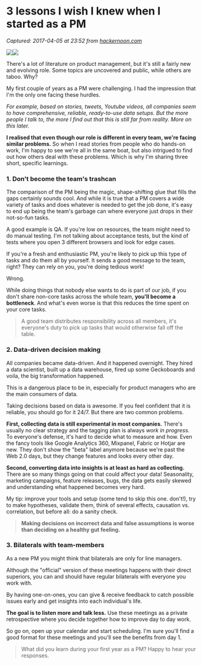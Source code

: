 # 3 lessons I wish I knew when I started as a PM

_Captured: 2017-04-05 at 23:52 from [hackernoon.com](https://hackernoon.com/3-lessons-i-wish-i-knew-when-i-started-as-a-pm-1f9473ba558a?source=userActivityShare-c79006fee040-1491429162)_

![](https://cdn-images-1.medium.com/freeze/max/30/1*kzHVfWDzTf-_Y1xQ2kKiPw.jpeg?q=20)![](https://cdn-images-1.medium.com/max/800/1*kzHVfWDzTf-_Y1xQ2kKiPw.jpeg)

There's a lot of literature on product management, but it's still a fairly new and evolving role. Some topics are uncovered and public, while others are taboo. Why?

My first couple of years as a PM were challenging. I had the impression that I'm the only one facing these hurdles.

_For example, based on stories, tweets, Youtube videos, all companies seem to have comprehensive, reliable, ready-to-use data setups. But the more people I talk to, the more I find out that this is still far from reality. More on this later._

**I realised that even though our role is different in every team, we're facing similar problems.** So when I read stories from people who do hands-on work, I'm happy to see we're all in the same boat, but also intrigued to find out how others deal with these problems. Which is why I'm sharing three short, specific learnings.

### 1\. Don't become the team's trashcan

The comparison of the PM being the magic, shape-shifting glue that fills the gaps certainly sounds cool. And while it is true that a PM covers a wide variety of tasks and does whatever is needed to get the job done, it's easy to end up being the team's garbage can where everyone just drops in their not-so-fun tasks.

A good example is QA. If you're low on resources, the team might need to do manual testing. I'm not talking about acceptance tests, but the kind of tests where you open 3 different browsers and look for edge cases.

If you're a fresh and enthusiastic PM, you're likely to pick up this type of tasks and do them all by yourself. It sends a good message to the team, right? They can rely on you, you're doing tedious work!

Wrong.

While doing things that nobody else wants to do is part of our job, if you don't share non-core tasks across the whole team, **you'll become a bottleneck**. And what's even worse is that this reduces the time spent on your core tasks.

> A good team distributes responsibility across all members, it's everyone's duty to pick up tasks that would otherwise fall off the table.

### 2\. Data-driven decision making

All companies became data-driven. And it happened overnight. They hired a data scientist, built up a data warehouse, fired up some Geckoboards and voila, the big transformation happened.

This is a dangerous place to be in, especially for product managers who are the main consumers of data.

Taking decisions based on data is awesome. If you feel confident that it is reliable, you should go for it 24/7. But there are two common problems.

**First, collecting data is still experimental in most companies.** There's usually no clear strategy and the tagging plan is always _work in progress_. To everyone's defense, it's hard to decide what to measure and how. Even the fancy tools like Google Analytics 360, Mixpanel, Fabric or Hotjar are new. They don't show the "beta" label anymore because we're past the Web 2.0 days, but they change features and looks every other day.

**Second, converting data into insights is at least as hard as collecting.** There are so many things going on that could affect your data! Seasonality, marketing campaigns, feature releases, bugs, the data gets easily skewed and understanding what happened becomes very hard.

My tip: improve your tools and setup (some tend to skip this one. don't!), try to make hypotheses, validate them, think of several effects, causation vs. correlation, but before all: do a sanity check.

> **Making decisions on incorrect data and false assumptions is worse than deciding on a healthy gut feeling.**

### 3\. Bilaterals with team-members

As a new PM you might think that bilaterals are only for line managers.

Although the "official" version of these meetings happens with their direct superiors, you can and should have regular bilaterals with everyone you work with.

By having one-on-ones, you can give & receive feedback to catch possible issues early and get insights into each individual's life.

**The goal is to listen more and talk less.** Use these meetings as a private retrospective where you decide together how to improve day to day work.

So go on, open up your calendar and start scheduling. I'm sure you'll find a good format for these meetings and you'll see the benefits from day 1.

> What did you learn during your first year as a PM? Happy to hear your responses.
